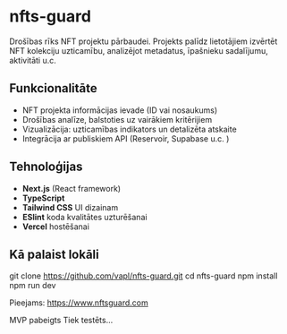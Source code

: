 # nfts-guard

Drošības rīks NFT projektu pārbaudei. Projekts palīdz lietotājiem izvērtēt NFT kolekciju uzticamību, analizējot metadatus, īpašnieku sadalījumu, aktivitāti u.c.

## Funkcionalitāte
- NFT projekta informācijas ievade (ID vai nosaukums)
- Drošības analīze, balstoties uz vairākiem kritērijiem
- Vizualizācija: uzticamības indikators un detalizēta atskaite
- Integrācija ar publiskiem API (Reservoir, Supabase u.c. )

## Tehnoloģijas
- **Next.js** (React framework)
- **TypeScript**
- **Tailwind CSS** UI dizainam
- **ESlint** koda kvalitātes uzturēšanai
- **Vercel** hostēšanai
 
## Kā palaist lokāli
git clone https://github.com/vapl/nfts-guard.git
cd nfts-guard
npm install
npm run dev

Pieejams: https://www.nftsguard.com

MVP pabeigts
Tiek testēts...
